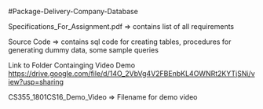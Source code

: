 
#Package-Delivery-Company-Database

Specifications_For_Assignment.pdf  => contains list of all requirements 

Source Code => contains sql code for creating tables, procedures for generating dummy data, some sample queries

Link to Folder Containging Video Demo 
https://drive.google.com/file/d/14O_2VbVg4V2FBEnbKL4OWNRt2KYTjSNi/view?usp=sharing

CS355_1801CS16_Demo_Video => Filename for demo video 
